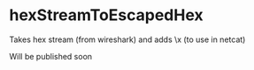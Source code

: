 # hexStreamToEscapedHex
Takes hex stream (from wireshark) and adds \x (to use in netcat)

Will be published soon
